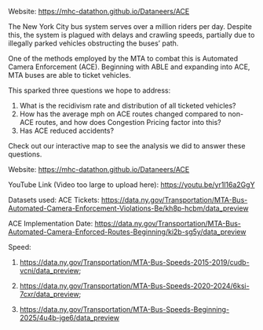 Website: https://mhc-datathon.github.io/Dataneers/ACE

The New York City bus system serves over a million riders per day. Despite this, the system is plagued with delays and crawling speeds, partially due to illegally parked vehicles obstructing the buses’ path. 

One of the methods employed by the MTA to combat this is Automated Camera Enforcement (ACE). Beginning with ABLE and expanding into ACE, MTA buses are able to ticket vehicles. 

This sparked three questions we hope to address: 
1. What is the recidivism rate and distribution of all ticketed vehicles?
2. How has the average mph on ACE routes changed compared to non-ACE routes, and how does Congestion Pricing factor into this?
3. Has ACE reduced accidents?


Check out our interactive map to see the analysis we did to answer these questions. 

Website: https://mhc-datathon.github.io/Dataneers/ACE

YouTube Link (Video too large to upload here): https://youtu.be/yr1l16a2GgY

Datasets used: 
ACE Tickets: https://data.ny.gov/Transportation/MTA-Bus-Automated-Camera-Enforcement-Violations-Be/kh8p-hcbm/data_preview

ACE Implementation Date: https://data.ny.gov/Transportation/MTA-Bus-Automated-Camera-Enforced-Routes-Beginning/ki2b-sg5y/data_preview

Speed: 
1. https://data.ny.gov/Transportation/MTA-Bus-Speeds-2015-2019/cudb-vcni/data_preview; 

2. https://data.ny.gov/Transportation/MTA-Bus-Speeds-2020-2024/6ksi-7cxr/data_preview; 

3. https://data.ny.gov/Transportation/MTA-Bus-Speeds-Beginning-2025/4u4b-jge6/data_preview
